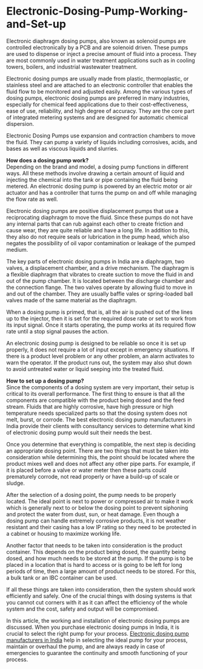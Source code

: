 # Electronic-Dosing-Pump-Working-and-Set-up
Electronic diaphragm dosing pumps, also known as solenoid pumps are controlled electronically by a PCB and are solenoid driven. These pumps are used to dispense or inject a precise amount of fluid into a process. They are most commonly used in water treatment applications such as in cooling towers, boilers, and industrial wastewater treatment. <br>

Electronic dosing pumps are usually made from plastic, thermoplastic, or stainless steel and are attached to an electronic controller that enables the fluid flow to be monitored and adjusted easily. Among the various types of dosing pumps, electronic dosing pumps are preferred in many industries, especially for chemical feed applications due to their cost-effectiveness, ease of use, reliability, and high degree of accuracy. They are the core part of integrated metering systems and are designed for automatic chemical dispersion. <br>

Electronic Dosing Pumps use expansion and contraction chambers to move the fluid. They can pump a variety of liquids including corrosives, acids, and bases as well as viscous liquids and slurries. <br>

**How does a dosing pump work?** <br>
Depending on the brand and model, a dosing pump functions in different ways. All these methods involve drawing a certain amount of liquid and injecting the chemical into the tank or pipe containing the fluid being metered. An electronic dosing pump is powered by an electric motor or air actuator and has a controller that turns the pump on and off while managing the flow rate as well. <br>

Electronic dosing pumps are positive displacement pumps that use a reciprocating diaphragm to move the fluid. Since these pumps do not have any internal parts that can rub against each other to create friction and cause wear, they are quite reliable and have a long life. In addition to this, they also do not require seals or lubrication in the pump head, which also negates the possibility of oil vapor contamination or leakage of the pumped medium. <br>

The key parts of electronic dosing pumps in India are a diaphragm, two valves, a displacement chamber, and a drive mechanism. The diaphragm is a flexible diaphragm that vibrates to create suction to move the fluid in and out of the pump chamber. It is located between the discharge chamber and the connection flange. The two valves operate by allowing fluid to move in and out of the chamber. They are usually baffle vales or spring-loaded ball valves made of the same material as the diaphragm. <br>

When a dosing pump is primed, that is, all the air is pushed out of the lines up to the injector, then it is set for the required dose rate or set to work from its input signal. Once it starts operating, the pump works at its required flow rate until a stop signal pauses the action. <br>

An electronic dosing pump is designed to be reliable so once it is set up properly, it does not require a lot of input except in emergency situations. If there is a product level problem or any other problem, an alarm activates to warn the operator. If the product runs out, the system may also shut down to avoid untreated water or liquid seeping into the treated fluid. <br>

**How to set up a dosing pump?** <br>
Since the components of a dosing system are very important, their setup is critical to its overall performance. The first thing to ensure is that all the components are compatible with the product being dosed and the feed stream. Fluids that are highly corrosive, have high pressure or high temperature needs specialized parts so that the dosing system does not melt, burst, or corrode. The best electronic dosing pump manufacturers in India provide their clients with consultancy services to determine what kind of electronic dosing pump would suit their needs the best. <br>

Once you determine that everything is compatible, the next step is deciding an appropriate dosing point. There are two things that must be taken into consideration while determining this, the point should be located where the product mixes well and does not affect any other pipe parts. For example, if it is placed before a valve or water meter then these parts could prematurely corrode, not read properly or have a build-up of scale or sludge. <br>

After the selection of a dosing point, the pump needs to be properly located. The ideal point is next to power or compressed air to make it work which is generally next to or below the dosing point to prevent siphoning and protect the water from dust, sun, or heat damage. Even though a dosing pump can handle extremely corrosive products, it is not weather resistant and their casing has a low IP rating so they need to be protected in a cabinet or housing to maximize working life. <br>

Another factor that needs to be taken into consideration is the product container. This depends on the product being dosed, the quantity being dosed, and how much needs to be stored at the pump. If the pump is to be placed in a location that is hard to access or is going to be left for long periods of time, then a large amount of product needs to be stored. For this, a bulk tank or an IBC container can be used. <br>

If all these things are taken into consideration, then the system should work efficiently and safely. One of the crucial things with dosing systems is that you cannot cut corners with it as it can affect the efficiency of the whole system and the cost, safety and output will be compromised. <br>

In this article, the working and installation of electronic dosing pumps are discussed. When you purchase electronic dosing pumps in India, it is crucial to select the right pump for your process. <a href="https://arvindkaigo.com/electronic-dosing-pumps.php">Electronic dosing pump manufacturers in India</a> help in selecting the ideal pump for your process, maintain or overhaul the pump, and are always ready in case of emergencies to guarantee the continuity and smooth functioning of your process. <br>
